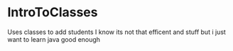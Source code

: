 # IntroToClasses
Uses classes to add students
I know its not that efficent and stuff but i just want to learn java good enough 
